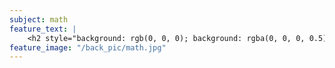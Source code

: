 ```yaml
---
subject: math
feature_text: |
    <h2 style="background: rgb(0, 0, 0); background: rgba(0, 0, 0, 0.5); color: #f1f1f1; padding: 10px;">MATH</h2>
feature_image: "/back_pic/math.jpg"
---
```


